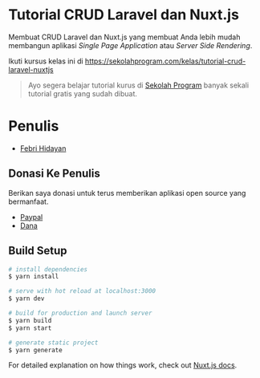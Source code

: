 # Tutorial CRUD Laravel dan Nuxt.js
Membuat CRUD Laravel dan Nuxt.js yang membuat Anda lebih mudah membangun aplikasi *Single Page Application* atau *Server Side Rendering*.

Ikuti kursus kelas ini di https://sekolahprogram.com/kelas/tutorial-crud-laravel-nuxtjs

>Ayo segera belajar tutorial kurus di [Sekolah Program](https://sekolahprogram.com) banyak sekali tutorial gratis yang sudah dibuat.

# Penulis
- [Febri Hidayan](https://github.com/febrihidayan)

## Donasi Ke Penulis
Berikan saya donasi untuk terus memberikan aplikasi open source yang bermanfaat.
- [Paypal](https://paypal.me/febrihidayan)
- [Dana](https://link.dana.id/qr/2d6by546)

## Build Setup

```bash
# install dependencies
$ yarn install

# serve with hot reload at localhost:3000
$ yarn dev

# build for production and launch server
$ yarn build
$ yarn start

# generate static project
$ yarn generate
```

For detailed explanation on how things work, check out [Nuxt.js docs](https://nuxtjs.org).
